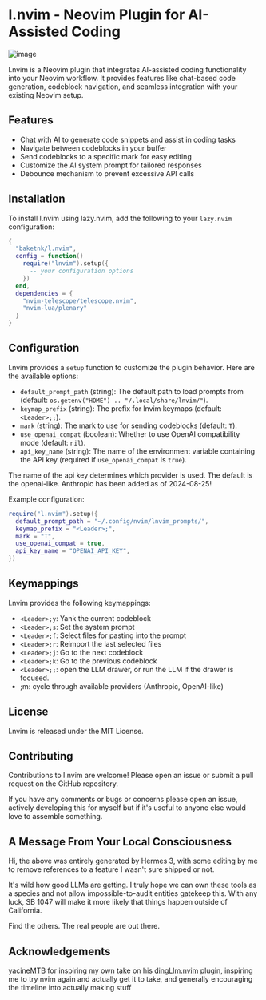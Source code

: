 # l.nvim - Neovim Plugin for AI-Assisted Coding

![image](https://repository-images.githubusercontent.com/847120613/b73bed30-4aa2-4fbf-9ffc-9c870915cb38)

l.nvim is a Neovim plugin that integrates AI-assisted coding functionality into your Neovim workflow. It provides features like chat-based code generation, codeblock navigation, and seamless integration with your existing Neovim setup.

## Features

- Chat with AI to generate code snippets and assist in coding tasks
- Navigate between codeblocks in your buffer
- Send codeblocks to a specific mark for easy editing
- Customize the AI system prompt for tailored responses
- Debounce mechanism to prevent excessive API calls

## Installation

To install l.nvim using lazy.nvim, add the following to your `lazy.nvim` configuration:

```lua
{
  "baketnk/l.nvim",
  config = function()
    require("lnvim").setup({
      -- your configuration options
    })
  end,
  dependencies = {
    "nvim-telescope/telescope.nvim",
    "nvim-lua/plenary"
  }
}
```

## Configuration

l.nvim provides a `setup` function to customize the plugin behavior. Here are the available options:

- `default_prompt_path` (string): The default path to load prompts from (default: `os.getenv("HOME") .. "/.local/share/lnvim/"`).
- `keymap_prefix` (string): The prefix for lnvim keymaps (default: `<Leader>;;`).
- `mark` (string): The mark to use for sending codeblocks (default: `T`).
- `use_openai_compat` (boolean): Whether to use OpenAI compatibility mode (default: `nil`).
- `api_key_name` (string): The name of the environment variable containing the API key (required if `use_openai_compat` is `true`).

The name of the api key determines which provider is used. The default is the openai-like. Anthropic has been added as of 2024-08-25!

Example configuration:

```lua
require("l.nvim").setup({
  default_prompt_path = "~/.config/nvim/lnvim_prompts/",
  keymap_prefix = "<Leader>;",
  mark = "T",
  use_openai_compat = true,
  api_key_name = "OPENAI_API_KEY",
})
```

## Keymappings

l.nvim provides the following keymappings:

- `<Leader>;y`: Yank the current codeblock
- `<Leader>;s`: Set the system prompt
- `<Leader>;f`: Select files for pasting into the prompt
- `<Leader>;r`: Reimport the last selected files
- `<Leader>;j`: Go to the next codeblock
- `<Leader>;k`: Go to the previous codeblock
- `<Leader>;;`: open the LLM drawer, or run the LLM if the drawer is focused. 
- <Leader>;m: cycle through available providers (Anthropic, OpenAI-like)

## License

l.nvim is released under the MIT License.

## Contributing

Contributions to l.nvim are welcome! Please open an issue or submit a pull request on the GitHub repository.

If you have any comments or bugs or concerns please open an issue, actively developing this for myself but if it's useful to anyone else would love to assemble something.

## A Message From Your Local Consciousness

Hi, the above was entirely generated by Hermes 3, with some editing by me to remove references to a feature I wasn't sure shipped or not.

It's wild how good LLMs are getting. I truly hope we can own these tools as a species and not allow impossible-to-audit entities gatekeep this. With any luck, SB 1047 will make it more likely that things happen outside of California.

Find the others. The real people are out there.

## Acknowledgements

[yacineMTB](https://twitter.com/yacineMTB) for inspiring my own take on his [dingLlm.nvim](https://github.com/yacineMTB/dingllm.nvim) plugin, inspiring me to try nvim again and actually get it to take, and generally encouraging the timeline into actually making stuff
